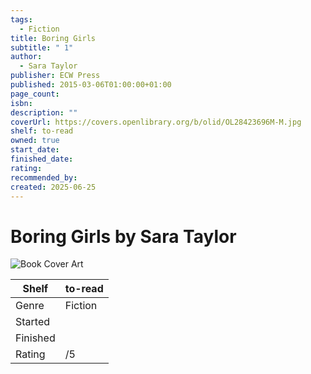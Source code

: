 ```yaml
---
tags:
  - Fiction
title: Boring Girls
subtitle: " 1"
author:
  - Sara Taylor
publisher: ECW Press
published: 2015-03-06T01:00:00+01:00
page_count: 
isbn: 
description: ""
coverUrl: https://covers.openlibrary.org/b/olid/OL28423696M-M.jpg
shelf: to-read
owned: true
start_date: 
finished_date: 
rating: 
recommended_by: 
created: 2025-06-25
---
```


# Boring Girls by Sara Taylor

![Book Cover Art](https://covers.openlibrary.org/b/olid/OL28423696M-M.jpg)

| Shelf | to-read |
| --- | --- |
| Genre | Fiction |
| Started |  |
| Finished |  |
| Rating | /5 |

